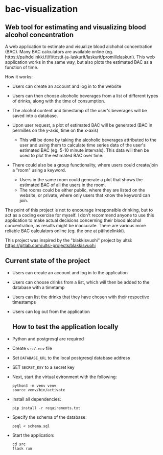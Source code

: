 # bac-visualization

## Web tool for estimating and visualizing blood alcohol concentration

A web application to estimate and visualize blood alchohol concentration (BAC). Many BAC calculators are available online (eg. https://paihdelinkki.fi/fi/testit-ja-laskurit/laskurit/promillelaskuri). This web application works in the same way, but also plots the estimated BAC as a function of time.

How it works:

  - Users can create an account and log in to the website
  - Users can then choose alcoholic beverages from a list of different types of drinks, along with the time of consumption.
  - The alcohol content and timestamp of the user's beverages will be saved into a database.
  - Upon user request, a plot of estimated BAC will be generated (BAC in permilles on the y-axis, time on the x-axis)
      - This will be done by taking the alcoholic beverages attributed to the user and using them to calculate time series data of the user's estimated BAC (eg. 5-10 minute intervals). This data will then be used to plot the estimated BAC over time.

  - There could also be a group functionality, where users could create/join a "room" using a keyword.
      - Users in the same room could generate a plot that shows the estimated BAC of all the users in the room.
      - The rooms could be either public, where they are listed on the website, or private, where only users that know the keyword can join.
   
The point of this project is not to encourage irresponsible drinking, but to act as a coding exercise for myself. I don't recommend anyone to use this application to make actual decisions concerning their blood alcohol concentration, as results might be inaccurate. There are various more reliable BAC calculators online (eg. the one at päihdelinkki).


This project was inspired by the "blakkisvuohi" project by ultsi: https://gitlab.com/ultsi-projects/blakkisvuohi

## Current state of the project

- Users can create an account and log in to the application
- Users can choose drinks from a list, which will then be added to the database with a timetamp
- Users can list the drinks that they have chosen with their respective timestamps
- Users can log out from the application

  ## How to test the application locally

* Python and postgresql are required
* Create `src/.env` file
* Set `DATABASE_URL` to the local postgresql database address
* SET `SECRET_KEY` to a secret key

* Next, start the virtual evironment with the following:
  ```
  python3 -m venv venv
  source venv/bin/activate
  ```
* Install all dependencies:
  ```
  pip install -r requirements.txt
  ```
* Specify the schema of the database:
  ```
  psql < schema.sql
  ```
* Start the application:
  ```
  cd src
  flask run
  ```

  
  
